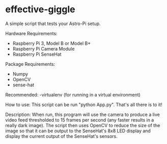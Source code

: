 # effective-giggle
A simple script that tests your Astro-Pi setup. 

Hardware Requirements: 
- Raspberry Pi 3, Model B or Model B+
- Raspberry Pi Camera Module
- Raspberry Pi SenseHat

Package Requirements: 
- Numpy
- OpenCV
- sense-hat

Recommended: 
-virtualenv (for running in a virtual environment)

How to use: 
This script can be run "python App.py". That's all there is to it! 

Description: 
When run, this program will use the camera to produce a live video feed thresholded to 15 frames per second (any faster results in a really dark image). The script then uses OpenCV to reduce the size of the image so that it can be output to the SenseHat's 8x8 LED display and display the current output of the SenseHat's sensors. 
